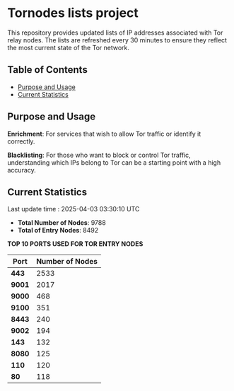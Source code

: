 # Tornodes lists project

This repository provides updated lists of IP addresses associated with Tor relay nodes. The lists are refreshed every 30 minutes to ensure they reflect the most current state of the Tor network.

## Table of Contents

- [Purpose and Usage](#purpose-and-usage)
- [Current Statistics](#current-statistics)


## Purpose and Usage

**Enrichment**: For services that wish to allow Tor traffic or identify it correctly.

**Blacklisting**: For those who want to block or control Tor traffic, understanding which IPs belong to Tor can be a starting point with a high accuracy.

## Current Statistics

Last update time : 2025-04-03 03:30:10 UTC

- **Total Number of Nodes**: 9788
- **Total of Entry Nodes**: 8492

**TOP 10 PORTS USED FOR TOR ENTRY NODES**

| **Port** | **Number of Nodes** |
|------|-----------------|
| **443**   | 2533  |
| **9001**   | 2017  |
| **9000**   | 468  |
| **9100**   | 351  |
| **8443**   | 240  |
| **9002**   | 194  |
| **143**   | 132  |
| **8080**   | 125  |
| **110**   | 120  |
| **80**   | 118  |

